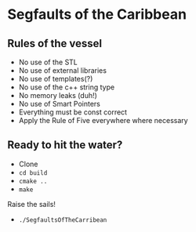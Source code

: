 # Segfaults of the Caribbean 

## Rules of the vessel
- No use of the STL
- No use of external libraries
- No use of templates(?)
- No use of the c++ string type
- No memory leaks (duh!)
- No use of Smart Pointers
- Everything must be const correct
- Apply the Rule of Five everywhere where necessary

## Ready to hit the water?
- Clone
- `cd build`
- `cmake ..`
- `make`

Raise the sails!
- `./SegfaultsOfTheCarribean`
